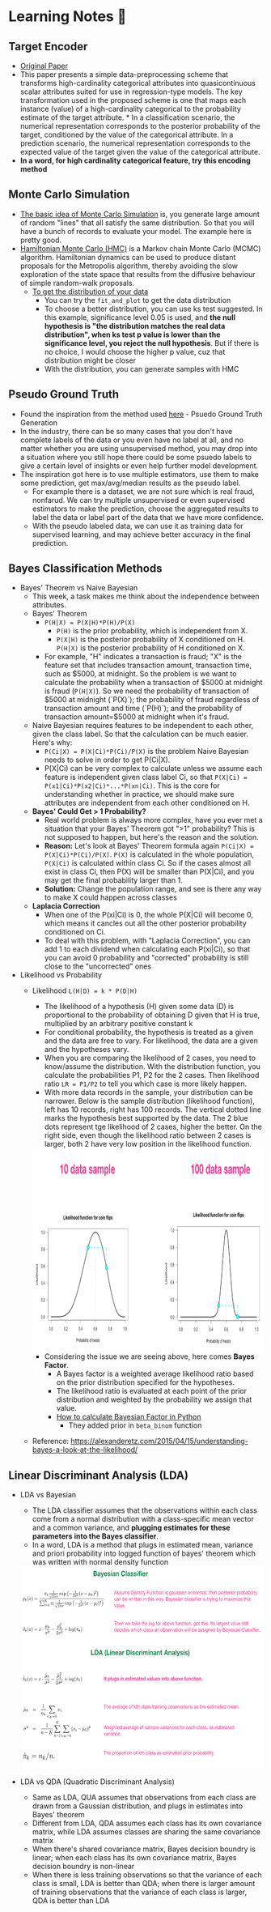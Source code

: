 # Learning Notes 🌟

## Target Encoder
* [Original Paper][1]
* This paper presents a simple data-preprocessing scheme that transforms high-cardinality categorical attributes into quasicontinuous scalar attributes suited for use in regression-type models. The key transformation used in the proposed scheme is one that maps each instance (value) of a high-cardinality categorical to the probability estimate of the target attribute. * In a classification scenario, the numerical representation corresponds to the posterior probability of the target, conditioned by the value of the categorical attribute. In a prediction scenario, the numerical representation corresponds to the expected value of the target given the value of the categorical attribute.
* <b>In a word, for high cardinality categorical feature, try this encoding method</b>


## Monte Carlo Simulation
* [The basic idea of Monte Carlo Simulation][2] is, you generate large amount of random "lines" that all satisfy the same distribution. So that you will have a bunch of records to evaluate your model. The example here is pretty good.
* [Hamiltonian Monte Carlo (HMC)][3] is a Markov chain Monte Carlo (MCMC) algorithm. Hamiltonian dynamics can be used to produce distant proposals for the Metropolis algorithm, thereby avoiding the slow exploration of the state space that results from the diffusive behaviour of simple random-walk proposals.
  * [To get the distribution of your data][4]
    * You can try the `fit_and_plot` to get the data distribution
    * To choose a better distribution, you can use ks test suggested. In this example, significance level 0.05 is used, and <b>the null hypothesis is "the distribution matches the real data distribution", when ks test p value is lower than the significance level, you reject the null hypothesis</b>. But if there is no choice, I would choose the higher p value, cuz that distribution might be closer
    * With the distribution, you can generate samples with HMC


## Pseudo Ground Truth
* Found the inspiration from the method used [here][5] - Psuedo Ground Truth Generation
* In the industry, there can be so many cases that you don't have complete labels of the data or you even have no label at all, and no matter whether you are using unsupervised method, you may drop into a situation where you still hope there could be some psuedo labels to give a certain level of insights or even help further model development.
* The inspiration got here is to use multiple estimators, use them to make some prediction, get max/avg/median results as the pseudo label. 
  * For example there is a dataset, we are not sure which is real fraud, nonfarud. We can try multiple unsupervised or even supervised estimators to make the prediction, choose the aggregated results to label the data or label part of the data that we have more confidence. 
  * With the pseudo labeled data, we can use it as training data for supervised learning, and may achieve better accuracy in the final prediction.


## Bayes Classification Methods
* Bayes' Theorem vs Naive Bayesian
  * This week, a task makes me think about the independence between attributes.
  * Bayes' Theorem
    * `P(H|X) = P(X|H)*P(H)/P(X)`
      * `P(H)` is the prior probability, which is independent from X.
      * `P(X|H)` is the posterior probability of X conditioned on H. `P(H|X)` is the posterior probability of H conditioned on X.
    * For example, "H" indicates a transaction is fraud; "X" is the feature set that includes transaction amount, transaction time, such as $5000, at midnight. So the problem is we want to calculate the probability when a transaction of $5000 at midnight is fraud (`P(H|X)`). So we need the probability of transaction of $5000 at midnight (`P(X)`); the probability of fraud regardless of transaction amount and time (`P(H)`); and the probability of transaction amount=$5000 at midnight when it's fraud.
  * Naive Bayesian requires features to be independent to each other, given the class label. So that the calculation can be much easier. Here's why:
    * `P(Ci|X) = P(X|Ci)*P(Ci)/P(X)` is the problem Naive Bayesian needs to solve in order to get P(Ci|X).
    * P(X|Ci) can be very complex to calculate unless we assume each feature is independent given class label Ci, so that `P(X|Ci) = P(x1|Ci)*P(x2|Ci)*...*P(xn|Ci)`. This is the core for understanding whether in practice, we should make sure attributes are independent from each other conditioned on H.
  * <b>Bayes' Could Get > 1 Probability?</b>
    * Real world problem is always more complex, have you ever met a situation that your Bayes' Theorem got ">1" probability? This is not supposed to happen, but here's the reason and the solution.
    * <b>Reason:</b> Let's look at Bayes' Theorem formula again `P(Ci|X) = P(X|Ci)*P(Ci)/P(X)`. `P(X)` is calculated in the whole population, `P(X|Ci)` is calculated within class Ci. So if the cases almost all exist in class Ci, then P(X) will be smaller than P(X|Ci), and you may get the final probability larger than 1.
    * <b>Solution:</b> Change the population range, and see is there any way to make X could happen across classes
  * <b>Laplacia Correction</b>
    * When one of the P(xi|Ci) is 0, the whole P(X|Ci) will become 0, which means it cancles out all the other posterior probability conditioned on Ci.
    * To deal with this problem, with "Laplacia Correction", you can add 1 to each dividend when calculating each P(xi|Ci), so that you can avoid 0 probability and "corrected" probability is still close to the "uncorrected" ones
* Likelihood vs Probability
  * Likelihood `L(H|D) = k * P(D|H)`
    * The likelihood of a hypothesis (H) given some data (D) is proportional to the probability of obtaining D given that H is true, multiplied by an arbitrary positive constant k
    * For conditional probability, the hypothesis is treated as a given and the data are free to vary. For likelihood, the data are a given and the hypotheses vary.
    * When you are comparing the likelihood of 2 cases, you need to know/assume the distribution. With the distribution function, you calculate the probabilities P1, P2 for the 2 cases. Then likelihood ratio `LR = P1/P2` to tell you which case is more likely happen.
    * With more data records in the sample, your distribution can be narrower. Below is the sample distribution (likelihood function), left has 10 records, right has 100 records. The vertical dotted line marks the hypothesis best supported by the data. The 2 blue dots represent tge likelihood of 2 cases, higher the better. On the right side, even though the likelihood ratio between 2 cases is larger, both 2 have very low position in the likelihood function.
    <img src="https://github.com/hanhanwu/Hanhan_Applied_DataScience/blob/master/images/likelihood.png" width="700" height="400">
    
    * Considering the issue we are seeing above, here comes <b>Bayes Factor</b>.
      * A Bayes factor is a weighted average likelihood ratio based on the prior distribution specified for the hypotheses.
      * The likelihood ratio is evaluated at each point of the prior distribution and weighted by the probability we assign that value.
      * [How to calculate Bayesian Factor in Python][6]
        * They added prior in `beta_binom` function
  * Reference: https://alexanderetz.com/2015/04/15/understanding-bayes-a-look-at-the-likelihood/
  
## Linear Discriminant Analysis (LDA)
* LDA vs Bayesian
  * The LDA classifier assumes that the observations within each class come from a normal distribution with a class-specific mean vector and a common variance, and <b>plugging estimates for these parameters into the Bayes classifier</b>.
  * In a word, LDA is a method that plugs in estimated mean, variance and priori probability into logged function of bayes' theorem which was written with normal density function
  <img src="https://github.com/hanhanwu/Hanhan_Applied_DataScience/blob/master/images/bayesian_vs_LDA.png" width="600" height="400">
  
* LDA vs QDA (Quadratic Discriminant Analysis)
  * Same as LDA, QUA assumes that observations from each class are drawn from a Gaussian distribution, and plugs in estimates into Bayes' theorem
  * Different from LDA, QDA assumes each class has its own covariance matrix, while LDA assumes classes are sharing the same covariance matrix
  * When there's shared covariance matrix, Bayes decision boundry is linear; when each class has its own covariance matrix, Bayes decision boundry is non-linear
  * When there is less training observations so that the variance of each class is small, LDA is better than QDA; when there is larger amount of training observations that the variance of each class is larger, QDA is better than LDA


[1]:https://dl.acm.org/citation.cfm?id=507538
[2]:https://www.pythonforfinance.net/2016/11/28/monte-carlo-simulation-in-python/
[3]:https://pythonhosted.org/pyhmc/
[4]:https://mikulskibartosz.name/monte-carlo-simulation-in-python-d63f0cfcdf6f
[5]:https://static1.squarespace.com/static/56368331e4b08347cb5555e1/t/5c47d75bb91c915700195753/1548212060246/SCP_draft.pdf
[6]:https://docs.pymc.io/notebooks/Bayes_factor.html
